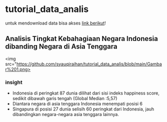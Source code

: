 # tutorial_data_analis
untuk mendownload data bisa akses [link berikut](https://google.com)!
## Analisis Tingkat Kebahagiaan Negara Indonesia dibanding Negara di Asia Tenggara
<img src="https://github.com/syauqiraihan/tutorial_data_analis/blob/main/Gambar%201.png>

### insight
- Indonesia di peringkat 87 dunia dilihat dari sisi indeks happiness score, sedikit dibawah garis tengah  (Global Median :5,57)
- Diantara negara di asia tenggara Indonesia menempati posisi 6
- Singapura di posisi 27 dunia selisih 60 peringkat dari Indonesia, jauh dibandingkan negara-negara asia tenggara lainnya.